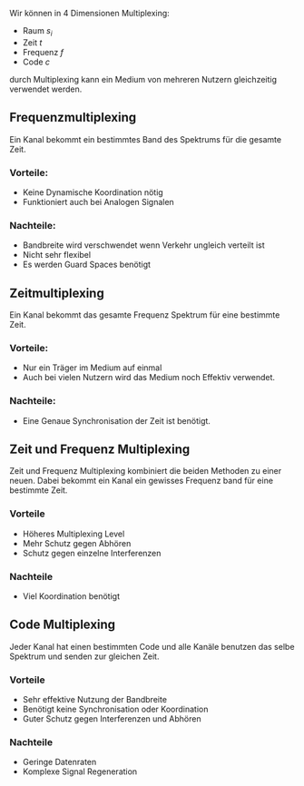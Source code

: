 

Wir können in $4$ Dimensionen Multiplexing:
- Raum $s_i$
- Zeit $t$
- Frequenz $f$
- Code $c$

durch Multiplexing kann ein Medium von mehreren Nutzern gleichzeitig verwendet werden.


## Frequenzmultiplexing

Ein Kanal bekommt ein bestimmtes Band des Spektrums für die gesamte Zeit. 

### Vorteile:
- Keine Dynamische Koordination nötig
- Funktioniert auch bei Analogen Signalen

### Nachteile:
- Bandbreite wird verschwendet wenn Verkehr ungleich verteilt ist
- Nicht sehr flexibel
- Es werden Guard Spaces benötigt

## Zeitmultiplexing

Ein Kanal bekommt das gesamte Frequenz Spektrum für eine bestimmte Zeit.

### Vorteile:
- Nur ein Träger im Medium auf einmal
- Auch bei vielen Nutzern wird das Medium noch Effektiv verwendet.

### Nachteile:
- Eine Genaue Synchronisation der Zeit ist benötigt.

## Zeit und Frequenz Multiplexing

Zeit und Frequenz Multiplexing kombiniert die beiden Methoden zu einer neuen. Dabei bekommt ein Kanal ein gewisses Frequenz band für eine bestimmte Zeit.


### Vorteile
- Höheres Multiplexing Level
- Mehr Schutz gegen Abhören
- Schutz gegen einzelne Interferenzen

### Nachteile
- Viel Koordination benötigt


## Code Multiplexing

Jeder Kanal hat einen bestimmten Code und alle Kanäle benutzen das selbe Spektrum und senden zur gleichen Zeit.

### Vorteile
- Sehr effektive Nutzung der Bandbreite
- Benötigt keine Synchronisation oder Koordination
- Guter Schutz gegen Interferenzen und Abhören

### Nachteile
- Geringe Datenraten
- Komplexe Signal Regeneration 
